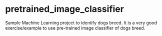 # pretrained_image_classifier
Sample Machine Learning project to identify dogs breed. It is a very good exercise/example to use pre-trained image classifier of dogs breed.
